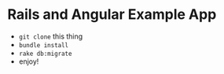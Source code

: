 # Rails and Angular Example App

* `git clone` this thing
* `bundle install`
* `rake db:migrate`
* enjoy!
